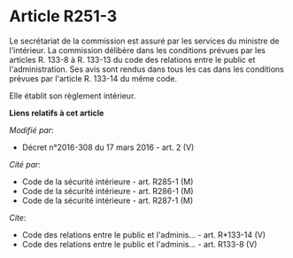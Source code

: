 # Article R251-3

Le secrétariat de la commission est assuré par les services du ministre de l'intérieur. La commission délibère dans les
conditions prévues par les articles R. 133-8 à R. 133-13 du code des relations entre le public et l'administration. Ses avis
sont rendus dans tous les cas dans les conditions prévues par l'article R. 133-14 du même code. 

Elle établit son règlement intérieur.

**Liens relatifs à cet article**

_Modifié par_:

  - Décret n°2016-308 du 17 mars 2016 - art. 2 (V)

_Cité par_:

  - Code de la sécurité intérieure - art. R285-1 (M)
  - Code de la sécurité intérieure - art. R286-1 (M)
  - Code de la sécurité intérieure - art. R287-1 (M)

_Cite_:

  - Code des relations entre le public et l'adminis... - art. R*133-14 (V)
  - Code des relations entre le public et l'adminis... - art. R133-8 (V)
